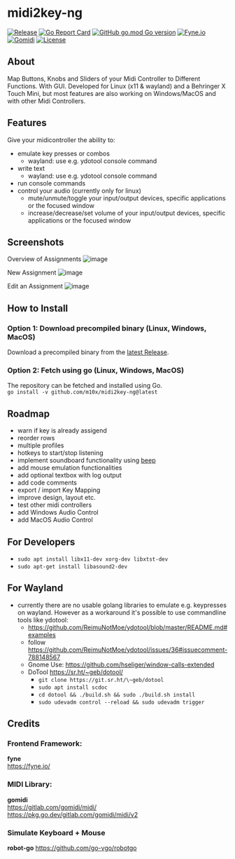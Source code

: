 # midi2key-ng
[![Release](https://img.shields.io/github/release/m10x/midi2key-ng.svg?color=brightgreen)](https://github.com/m10x/midi2key-ng/releases/latest)
[![Go Report Card](https://goreportcard.com/badge/github.com/m10x/midi2key-ng)](https://goreportcard.com/report/github.com/m10x/midi2key-ng)
[![GitHub go.mod Go version](https://img.shields.io/github/go-mod/go-version/m10x/midi2key-ng)](https://golang.org/)
[![Fyne.io](https://img.shields.io/badge/Fyne-v2-blue)](https://fyne.io/)
[![Gomidi](https://img.shields.io/badge/Gomidi-v2-blue)](https://gitlab.com/gomidi/midi/)
[![License](https://img.shields.io/badge/License-Apache%202.0-blue.svg)](https://www.apache.org/licenses/LICENSE-2.0)

## About

Map Buttons, Knobs and Sliders of your Midi Controller to Different Functions. With GUI. Developed for Linux (x11 & wayland) and a Behringer X Touch Mini, but most features are also working on Windows/MacOS and with other Midi Controllers.

## Features
Give your midicontroller the ability to:
- emulate key presses or combos
  - wayland: use e.g. ydotool console command
- write text
  - wayland: use e.g. ydotool console command
- run console commands
- control your audio (currently only for linux)
  - mute/unmute/toggle your input/output devices, specific applications or the focused window
  - increase/decrease/set volume of your input/output devices, specific applications or the focused window

## Screenshots
Overview of Assignments
![image](https://user-images.githubusercontent.com/4344935/199974889-86d36ddc-32c7-48cc-b986-65a83aa575a3.png)

New Assignment
![image](https://user-images.githubusercontent.com/4344935/199975309-8205d9cf-65dd-4c01-b717-c5ccb2826150.png)

Edit an Assignment
![image](https://user-images.githubusercontent.com/4344935/199975097-e79b21e4-bd12-433b-9003-53939384a237.png)

## How to Install

### Option 1: Download precompiled binary (Linux, Windows, MacOS)
Download a precompiled binary from the [latest Release](https://github.com/m10x/midi2key-ng/releases).  

### Option 2: Fetch using go (Linux, Windows, MacOS)
The repository can be fetched and installed using Go.  
`go install -v github.com/m10x/midi2key-ng@latest`  
  
## Roadmap
- warn if key is already assigend
- reorder rows
- multiple profiles
- hotkeys to start/stop listening
- implement soundboard functionality using [beep](https://github.com/faiface/beep)
- add mouse emulation functionalities
- add optional textbox with log output
- add code comments
- export / import Key Mapping
- improve design, layout etc.
- test other midi controllers
- add Windows Audio Control
- add MacOS Audio Control

## For Developers
- `sudo apt install libx11-dev xorg-dev libxtst-dev`
- `sudo apt-get install libasound2-dev`

## For Wayland
- currently there are no usable golang libraries to emulate e.g. keypresses on wayland. However as a workaround it's possible to use commandline tools like ydotool:
  - https://github.com/ReimuNotMoe/ydotool/blob/master/README.md#examples
  - follow https://github.com/ReimuNotMoe/ydotool/issues/36#issuecomment-788148567
  - Gnome Use: https://github.com/hseliger/window-calls-extended
  - DoTool https://sr.ht/~geb/dotool/
    - `git clone https://git.sr.ht/\~geb/dotool` 
    - `sudo apt install scdoc`
    - `cd dotool && ./build.sh && sudo ./build.sh install`
    - `sudo udevadm control --reload && sudo udevadm trigger`

## Credits

### Frontend Framework:  
**fyne**  
https://fyne.io/

### MIDI Library:
**gomidi**  
https://gitlab.com/gomidi/midi/ 
https://pkg.go.dev/gitlab.com/gomidi/midi/v2  

### Simulate Keyboard + Mouse
**robot-go**
https://github.com/go-vgo/robotgo
